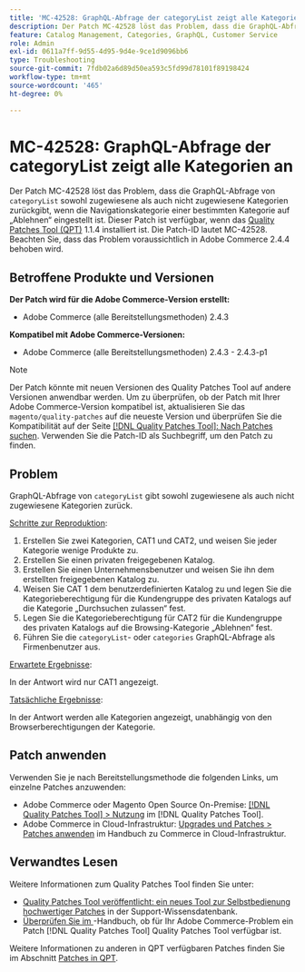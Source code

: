 ```yaml
---
title: 'MC-42528: GraphQL-Abfrage der categoryList zeigt alle Kategorien an'
description: Der Patch MC-42528 löst das Problem, dass die GraphQL-Abfrage von „categoryList“ sowohl zugewiesene als auch nicht zugewiesene Kategorien zurückgibt, wenn die Navigationskategorie einer bestimmten Kategorie auf „Ablehnen“ eingestellt ist. Dieser Patch ist verfügbar, wenn das [Quality Patches Tool (QPT)](https://experienceleague.adobe.com/en/docs/commerce-operations/tools/quality-patches-tool/quality-patches-tool-to-self-serve-quality-patches) 1.1.4 installiert ist. Die Patch-ID lautet MC-42528. Beachten Sie, dass das Problem voraussichtlich in Adobe Commerce 2.4.4 behoben wird.
feature: Catalog Management, Categories, GraphQL, Customer Service
role: Admin
exl-id: 0611a7ff-9d55-4d95-9d4e-9ce1d9096bb6
type: Troubleshooting
source-git-commit: 7fdb02a6d89d50ea593c5fd99d78101f89198424
workflow-type: tm+mt
source-wordcount: '465'
ht-degree: 0%

---
```


# MC-42528: GraphQL-Abfrage der categoryList zeigt alle Kategorien an

Der Patch MC-42528 löst das Problem, dass die GraphQL-Abfrage von `categoryList` sowohl zugewiesene als auch nicht zugewiesene Kategorien zurückgibt, wenn die Navigationskategorie einer bestimmten Kategorie auf „Ablehnen“ eingestellt ist. Dieser Patch ist verfügbar, wenn das [Quality Patches Tool (QPT)](https://experienceleague.adobe.com/en/docs/commerce-operations/tools/quality-patches-tool/quality-patches-tool-to-self-serve-quality-patches) 1.1.4 installiert ist. Die Patch-ID lautet MC-42528. Beachten Sie, dass das Problem voraussichtlich in Adobe Commerce 2.4.4 behoben wird.

## Betroffene Produkte und Versionen

**Der Patch wird für die Adobe Commerce-Version erstellt:**

* Adobe Commerce (alle Bereitstellungsmethoden) 2.4.3

**Kompatibel mit Adobe Commerce-Versionen:**

* Adobe Commerce (alle Bereitstellungsmethoden) 2.4.3 - 2.4.3-p1

>[!NOTE]
>
>Der Patch könnte mit neuen Versionen des Quality Patches Tool auf andere Versionen anwendbar werden. Um zu überprüfen, ob der Patch mit Ihrer Adobe Commerce-Version kompatibel ist, aktualisieren Sie das `magento/quality-patches` auf die neueste Version und überprüfen Sie die Kompatibilität auf der Seite [[!DNL Quality Patches Tool]: Nach Patches suchen](https://experienceleague.adobe.com/en/docs/commerce-operations/tools/quality-patches-tool/quality-patches-tool-to-self-serve-quality-patches). Verwenden Sie die Patch-ID als Suchbegriff, um den Patch zu finden.

## Problem

GraphQL-Abfrage von `categoryList` gibt sowohl zugewiesene als auch nicht zugewiesene Kategorien zurück.

<u>Schritte zur Reproduktion</u>:

1. Erstellen Sie zwei Kategorien, CAT1 und CAT2, und weisen Sie jeder Kategorie wenige Produkte zu.
1. Erstellen Sie einen privaten freigegebenen Katalog.
1. Erstellen Sie einen Unternehmensbenutzer und weisen Sie ihn dem erstellten freigegebenen Katalog zu.
1. Weisen Sie CAT 1 dem benutzerdefinierten Katalog zu und legen Sie die Kategorieberechtigung für die Kundengruppe des privaten Katalogs auf die Kategorie „Durchsuchen zulassen“ fest.
1. Legen Sie die Kategorieberechtigung für CAT2 für die Kundengruppe des privaten Katalogs auf die Browsing-Kategorie „Ablehnen“ fest.
1. Führen Sie die `categoryList`- oder `categories` GraphQL-Abfrage als Firmenbenutzer aus.

<u>Erwartete Ergebnisse</u>:

In der Antwort wird nur CAT1 angezeigt.

<u>Tatsächliche Ergebnisse</u>:

In der Antwort werden alle Kategorien angezeigt, unabhängig von den Browserberechtigungen der Kategorie.

## Patch anwenden

Verwenden Sie je nach Bereitstellungsmethode die folgenden Links, um einzelne Patches anzuwenden:

* Adobe Commerce oder Magento Open Source On-Premise: [[!DNL Quality Patches Tool] > Nutzung](/help/tools/quality-patches-tool/usage.md) im [!DNL Quality Patches Tool].
* Adobe Commerce in Cloud-Infrastruktur: [Upgrades und Patches > Patches anwenden](https://experienceleague.adobe.com/docs/commerce-cloud-service/user-guide/develop/upgrade/apply-patches.html) im Handbuch zu Commerce in Cloud-Infrastruktur.

## Verwandtes Lesen

Weitere Informationen zum Quality Patches Tool finden Sie unter:

* [Quality Patches Tool veröffentlicht: ein neues Tool zur Selbstbedienung hochwertiger Patches](https://experienceleague.adobe.com/en/docs/commerce-operations/tools/quality-patches-tool/quality-patches-tool-to-self-serve-quality-patches) in der Support-Wissensdatenbank.
* [Überprüfen Sie im ](/help/tools/quality-patches-tool/patches-available-in-qpt/check-patch-for-magento-issue-with-magento-quality-patches.md)-Handbuch, ob für Ihr Adobe Commerce-Problem ein Patch [!DNL Quality Patches Tool] Quality Patches Tool verfügbar ist.

Weitere Informationen zu anderen in QPT verfügbaren Patches finden Sie im Abschnitt [Patches in QPT](https://support.magento.com/hc/en-us/sections/360010506631-Patches-available-in-MQP-tool-).

